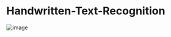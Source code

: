 # Handwritten-Text-Recognition

![image](https://github.com/user-attachments/assets/467a45d8-d7a7-404e-aab6-6ffbbd300cb5)
